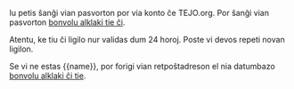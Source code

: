 Iu petis ŝanĝi vian pasvorton por via konto ĉe TEJO.org. Por ŝanĝi vian pasvorton [bonvolu alklaki tie ĉi]({{#url}}ensaluti?nova-pasvorto={{@root.code}}/{{@root.key}}{{/url}}).

Atentu, ke tiu ĉi ligilo nur validas dum 24 horoj. Poste vi devos repeti novan ligilon.

Se vi ne estas {{name}}, por forigi vian retpoŝtadreson el nia datumbazo [bonvolu alklaki ĉi tie]({{#url}}/ott?ctx=delete_email_address&token={{@root.deleteToken}}{{/url}}).
